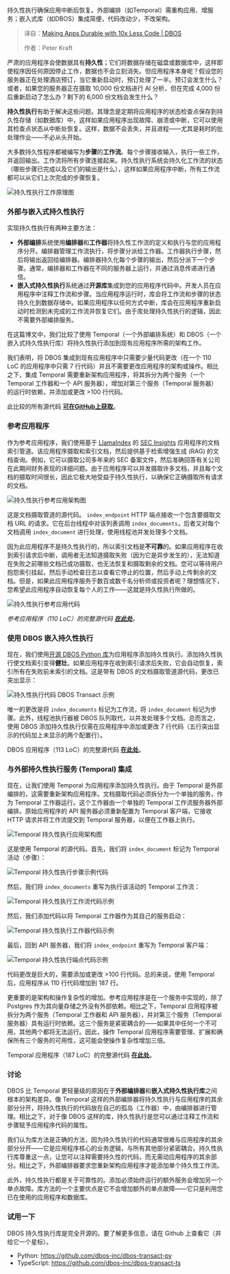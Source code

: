 
<!--
title: DBOS：十倍代码精简，应用稳如磐石！
cover: https://cdn.prod.website-files.com/672411cbf038560468c9e68f/67dbba9ed505e94c43290996_Durable-Execution-DBOS-vs-Temporal.jpg
summary: 持久性执行确保应用中断后恢复。外部编排（如Temporal）需重构应用、增服务；嵌入式库（如DBOS）集成简便，代码改动少，不改架构。
-->

持久性执行确保应用中断后恢复。外部编排（如Temporal）需重构应用、增服务；嵌入式库（如DBOS）集成简便，代码改动少，不改架构。

> 译自：[Making Apps Durable with 10x Less Code | DBOS](https://www.dbos.dev/blog/durable-execution-coding-comparison)
> 
> 作者：Peter Kraft

严肃的应用程序会使数据具有**持久性**；它们将数据存储在磁盘或数据库中，这样即使程序因任何原因停止工作，数据也不会立刻消失。但应用程序本身呢？假设您的服务器正在处理酒店预订，当它重新启动时，预订处理了一半。预订会发生什么？或者，如果您的服务器正在摄取 10,000 份文档进行 AI 分析，但在完成 4,000 份后重新启动了怎么办？剩下的 6,000 份文档会发生什么？

**持久性执行**有助于解决这些问题。其理念是定期将应用程序的状态检查点保存到持久性存储（如数据库）中，这样如果应用程序出现故障、崩溃或中断，它可以使用其检查点状态从中断处恢复。这样，数据不会丢失，并且进程——尤其是耗时的批处理作业——不必从头开始。

大多数持久性程序都被编写为**步骤**的**工作流**。每个步骤接收输入，执行一些工作，并返回输出。工作流将所有步骤连接起来。持久性执行系统会持久化工作流的状态（哪些步骤已完成以及它们的输出是什么），这样如果应用程序中断，所有工作流都可以从它们上次完成的步骤恢复。

![持久性执行工作原理图](https://cdn.prod.website-files.com/672411cbf038560468c9e68f/67db93d92484dbfd039ce77b_AD_4nXfB0sV0DXrhRAfJvfLm784u_Jhdqnj8igxk802o8ZoanK7vPkLznsbMlz-mA-q5fQxBsYjH8KfDlhaHCB5VbdWFyODd3abLikmOiUYk5Fv9_TpH1fS7t2cmwXWPYyFWmLcLUCc2RA.png)

### 外部与嵌入式持久性执行

实现持久性执行有两种主要方法：

*   **外部编排**系统使用**编排器**和**工作器**将持久性工作流的定义和执行与您的应用程序分开。编排器管理工作流执行，将步骤分派给工作器。工作器执行步骤，然后将输出返回给编排器。编排器持久化每个步骤的输出，然后分派下一个步骤。通常，编排器和工作器在不同的服务器上运行，并通过消息传递进行通信。
*   **嵌入式持久性执行**系统通过**开源库**集成到您的应用程序代码中。开发人员在应用程序中注释工作流和步骤。当应用程序运行时，库会将工作流和步骤的状态持久化到数据存储中。如果应用程序以任何方式中断，库会在应用程序重新启动时检测到未完成的工作流并恢复它们。由于库处理持久性执行的逻辑，因此不需要外部编排服务。

在这篇博文中，我们比较了使用 Temporal（一个外部编排系统）和 DBOS（一个嵌入式持久性执行库）将持久性执行添加到现有应用程序所需的架构工作。

我们表明，将 DBOS 集成到现有应用程序中只需要少量代码更改（在一个 110 LoC 的应用程序中只需 7 行代码）并且不需要更改应用程序的架构或操作。相比之下，集成 Temporal 需要重新架构应用程序，将其拆分为两个服务（一个 Temporal 工作器和一个 API 服务器），增加对第三个服务（Temporal 服务器）的运行时依赖，并添加或更改 >100 行代码。

此比较的所有源代码 **[可在GitHub上获取](https://github.com/dbos-inc/durable-execution-benchmark)**。

### 参考应用程序

作为参考应用程序，我们使用基于 [LlamaIndex](https://www.llamaindex.ai/) 的 [SEC Insights](https://github.com/run-llama/sec-insights) 应用程序的文档索引管道。该应用程序摄取和索引文档，然后提供基于检索增强生成 (RAG) 的文档查询。例如，它可以摄取公司多年来的 SEC 备案文件，然后准确回答有关公司在此期间财务表现的详细问题。由于应用程序可以并发摄取许多文档，并且每个文档的摄取时间很长，因此它极大地受益于持久性执行，以确保它正确摄取所有请求的文档。

![持久性执行参考应用架构图](https://cdn.prod.website-files.com/672411cbf038560468c9e68f/67db93d977f6c3eb43585b86_AD_4nXdJTxPLnl_mIDW06rov_SaDc2CJ6i_ABmW9Yb0zEOhdvOKO34-S02_Fru2YFR577dicdfLI4ZIN8zXYKqDT7IMaxs-CHTJqFRVNEk5W7wAbqQIh66FdNFtAQQ6Vw4MgX0ciGtpyyw.png)

这是文档摄取管道的源代码。 `index_endpoint` HTTP 端点接收一个包含要摄取文档 URL 的请求。它在后台线程中对该列表调用 `index_documents`，后者又对每个文档调用 `index_document` 进行处理，使用线程池并发处理多个文档。

因为此应用程序不是持久性执行的，所以索引文档是**不可靠**的。如果应用程序在收到索引请求后中断，调用者无法知道摄取失败（因为它是异步发生的），无法知道在失败之前哪些文档已成功摄取，也无法恢复和摄取剩余的文档。您可以等待用户抱怨索引挂起，然后手动检查日志以查看它停止的位置，然后手动上传剩余的文档。但是，如果此应用程序服务于数百或数千名分析师或投资者呢？理想情况下，您希望此应用程序自动恢复每个人的工作——这就是持久性执行所做的。

![持久性执行参考应用代码](https://cdn.prod.website-files.com/672411cbf038560468c9e68f/67db93d917182387cf7a1f2e_AD_4nXfLtE0qa5KtQIky8qwL5wF68SZ3W_8p3wSFA7hGEetZ1rCTPo58JFNNJ9Kvsm1tDpi41TJiA1WbpoCSdF-NymJ_mpxkp92ck8a7PTRBQUpjYvtjnSvjBaYdT-f7gNluL85Wfq4e3g.png)

*参考应用程序（110 LoC）的完整源代码 **[在此处](https://github.com/dbos-inc/durable-execution-benchmark/blob/main/reference-application/app/main.py)**。*

### 使用 DBOS 嵌入持久性执行

现在，我们使用[开源 DBOS Python 库](https://github.com/dbos-inc/dbos-transact-py)为应用程序添加持久性执行。添加持久性执行使文档索引变得**健壮**。如果应用程序在收到索引请求后失败，它会自动恢复，索引所有在失败前未索引的文档。这是带有 DBOS 的文档摄取管道源代码，更改已突出显示：

![持久性执行代码 DBOS Transact 示例](https://cdn.prod.website-files.com/672411cbf038560468c9e68f/67db93d95bbc3510b337a601_AD_4nXeo_PuSTDWnjG_5ofEpums5ARg1xReR-ofPM_7Tbs8GnH9olyFmOOjRSF5cTkocgyoc8SbS9z7qmiaKjkOLxokzTsjZzJ-it2hMOY32pwsU__arY1lPf-ydNqzsx_cJ7_dgmIRC1A.png)

唯一的更改是将 `index_documents` 标记为工作流，将 `index_document` 标记为步骤。此外，线程池执行器被 DBOS 队列取代，以并发处理多个文档。总而言之，使用 DBOS 添加持久性执行仅需在应用程序中添加或更改 7 行代码（五行突出显示的代码加上未显示的两个配置行）。

DBOS 应用程序（113 LoC）的完整源代码 **[在此处](https://github.com/dbos-inc/durable-execution-benchmark/blob/main/dbos-application/app/main.py)**。

### 与外部持久性执行服务 (Temporal) 集成

现在，让我们使用 Temporal 为应用程序添加持久性执行。由于 Temporal 是外部编排的，这需要重新架构应用程序。文档摄取代码必须拆分为一个单独的服务，作为 Temporal 工作器运行。这个工作器由一个单独的 Temporal 工作流服务器外部编排。原始应用程序的 API 服务器必须重新配置为 Temporal 客户端，它接收 HTTP 请求并将工作流提交到 Temporal 服务器，以便在工作器上执行。

![Temporal 持久性执行应用架构图](https://cdn.prod.website-files.com/672411cbf038560468c9e68f/67db93d91501865ec2865430_AD_4nXfxPl-HJf8rcjItQ-kuzrBd9KKEPAeyfh1ubL29HE1iHS1ItXz8Lz_sIYSZP3xTxPzA0Z4Zpl6a8yp4RSp8_5VAv_QLLp4W9l_3sfM98im0P1ITK7bPPnOcqsTW7Zl7nOhZ7OwLNg.png)

这是使用 Temporal 的源代码。首先，我们将 `index_document` 标记为 Temporal 活动（步骤）：

![Temporal 持久性执行步骤示例代码](https://cdn.prod.website-files.com/672411cbf038560468c9e68f/67db93d9b1de9ee05d8b491e_AD_4nXdCkrCgGTPmUlfugJO1zgqP34XXTWKr2bySyHd02hN-BfzLvldDVxN7xItTkKOYyBUzYPbhdWnlAjHDfprvogJf4dlyqxgSVBODZTwwM1ITNbQ8LSvvzsqReSved1KbQFNy7RD4Wg.png)

然后，我们将 `index_documents` 重写为执行该活动的 Temporal 工作流：

![Temporal 持久性执行工作流代码示例](https://cdn.prod.website-files.com/672411cbf038560468c9e68f/67db93d912bb2d1abe2269d7_AD_4nXfLa9bIycc5EsY84wocGNqaiY4zO0m3AlakuQDkc4tk2WJM08G6_pezsnhnZ7wyp2RfLoLa_lxIO9TKxgw4CglAdxCz3KOrglHdpABR9JhN9Cwpj-ZCqRT22IAa0W5PoqPyrkiYDQ.png)

然后，我们添加代码以将 Temporal 工作器作为其自己的服务启动：

![Temporal 持久性执行工作器代码示例](https://cdn.prod.website-files.com/672411cbf038560468c9e68f/67db93da2b8156c2fd8fe63d_AD_4nXcr7eaCJp0n_pm477qT5LfuCCQMF5Xt_nzQ4f2CR6N5LcE_SStRuZ2OD8LO50jkcKucFA2IGxjd7-AM_K-IGD5C3boUH8IwFg6fHBOg3D95AI6K5QTFTKLVSO8B-Uh6rIIzmSgYaw.png)

最后，回到 API 服务器，我们将 `index_endpoint` 重写为 Temporal 客户端：

![Temporal 持久性执行端点代码示例](https://cdn.prod.website-files.com/672411cbf038560468c9e68f/67db93d95bbc3510b337a5fb_AD_4nXdIJsckRJt7bwcVUp98L5NMXwBy24G8xERUbkuYmdMB9vyJ7_Q7gw5DnSLiB-7PvKCYJZX7yC0vaWN6M8gu-qZopz-B4S6ORwEIlDauFlm1BeJK9pRWDgJdKYfMfTp29Ze7mGuZ.png)

代码更改是巨大的，需要添加或更改 >100 行代码。总的来说，使用 Temporal 后，应用程序从 110 行代码增加到 187 行。

更重要的是架构和操作复杂性的增加。参考应用程序是在一个服务中实现的，除了 Postgres 作为其向量存储之外没有外部依赖。相比之下，Temporal 应用程序被拆分为两个服务（Temporal 工作器和 API 服务器），并对第三个服务（Temporal 服务器）具有运行时依赖。这三个服务是紧密耦合的——如果其中任何一个不可用，其他两个都将无法运行。因此，操作 Temporal 应用程序需要管理、扩展和确保所有三个服务的可用性，这可能会使操作复杂性增加三倍。

Temporal 应用程序（187 LoC）的完整源代码 **[在此处](https://github.com/dbos-inc/durable-execution-benchmark/tree/main/temporal-application)**。

### 讨论

DBOS 比 Temporal 更轻量级的原因在于**外部编排器**和**嵌入式持久性执行库**之间根本的架构差异。像 Temporal 这样的外部编排器将持久性执行与应用程序的其余部分分开，将持久性执行的代码放在自己的孤岛（工作器）中，由编排器进行管理。相比之下，对于像 DBOS 这样的库，持久性执行是您可以通过注释工作流和步骤赋予应用程序代码的属性。

我们认为库方法是正确的方法，因为持久性执行的代码通常很难与应用程序的其余部分分开——它是应用程序核心的业务逻辑，与所有其他部分紧密耦合。持久性执行库尊重这一点，让您可以注释需要持久性的代码，而无需动应用程序的其余部分。相比之下，外部编排器要求您重新架构应用程序才能添加单个持久性工作流。

此外，持久性执行都是关于可靠性的。添加必须始终运行的额外服务会增加另一个单点故障。库方法的一个主要优点是它不会增加额外的单点故障——它只是利用您已在使用的应用程序和数据库。

### 试用一下

DBOS 持久性执行库是完全开源的。要了解更多信息，请在 Github 上查看它（并给它一个星标）。

- Python: https://github.com/dbos-inc/dbos-transact-py
- TypeScript:  https://github.com/dbos-inc/dbos-transact-ts